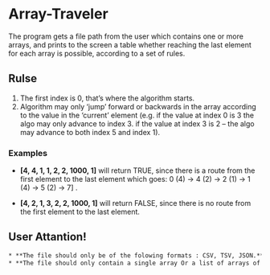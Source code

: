 # Array-Traveler
The program gets a file path from the user which contains one or more arrays, and prints to the screen a table whether reaching the last element for each array is possible, according to a set of rules.

## Rulse
1. The first index is 0, that’s where the algorithm starts.
2. Algorithm may only ‘jump’ forward or backwards in the array according to the value in the ‘current’ element (e.g. if the value at index 0 is 3 the algo may only advance to index 3. if the value at index 3 is 2 – the algo may advance to both index 5 and index 1).

### Examples
* **[4, 4, 1, 1, 2, 2, 1000, 1]** will return TRUE, since there is a route from the first element to the last element which goes: 0 (4) → 4 (2) → 2 (1) → 1 (4) → 5 (2) → 7] .

* **[4, 2, 1, 3, 2, 2, 1000, 1]** will return FALSE, since there is no route from the first element to the last element.

## User Attantion!
```diff
* **The file should only be of the folowing formats : CSV, TSV, JSON.**
* **The file should only contain a single array Or a list of arrays of unsigned integers.**


